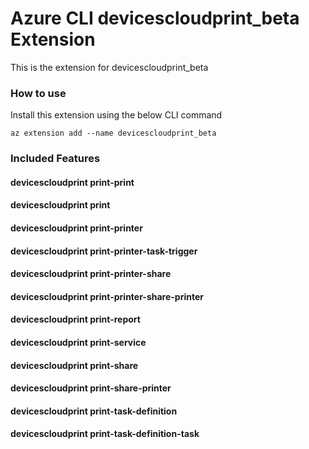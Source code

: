 # Azure CLI devicescloudprint_beta Extension #
This is the extension for devicescloudprint_beta

### How to use ###
Install this extension using the below CLI command
```
az extension add --name devicescloudprint_beta
```

### Included Features ###
#### devicescloudprint print-print ####
#### devicescloudprint print ####
#### devicescloudprint print-printer ####
#### devicescloudprint print-printer-task-trigger ####
#### devicescloudprint print-printer-share ####
#### devicescloudprint print-printer-share-printer ####
#### devicescloudprint print-report ####
#### devicescloudprint print-service ####
#### devicescloudprint print-share ####
#### devicescloudprint print-share-printer ####
#### devicescloudprint print-task-definition ####
#### devicescloudprint print-task-definition-task ####